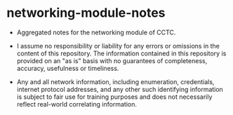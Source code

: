 # networking-module-notes
- Aggregated notes for the networking module of CCTC.

- I assume no responsibility or liability for any errors or omissions in the content of this repository. The information contained in this repository is provided on an "as is" basis with no guarantees of completeness, accuracy, usefulness or timeliness.

- Any and all network information, including enumeration, credentials, internet protocol addresses, and any other such identifying information is subject to fair use for training purposes and does not necessarily reflect real-world correlating information.
